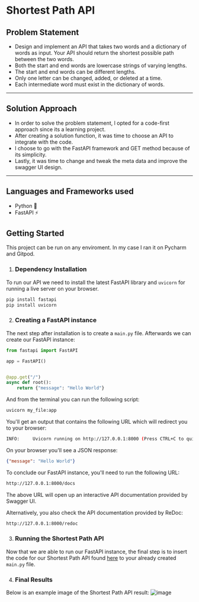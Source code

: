# Shortest Path API

## Problem Statement
- Design and implement an API that takes two words and a dictionary of words as input. Your API should return the shortest possible path between the two words.
- Both the start and end words are lowercase strings of varying lengths.
- The start and end words can be different lengths.
- Only one letter can be changed, added, or deleted at a time.
- Each intermediate word must exist in the dictionary of words.
---
## Solution Approach
- ln order to solve the problem statement, l opted for a code-first approach since its a learning project.
- After creating a solution function, it was time to choose an API to integrate with the code.
- l choose to go with the FastAPI framework and GET method because of its simplicity.
- Lastly, it was time to change and tweak the meta data and improve the swagger UI design.
---
## Languages and Frameworks used
- Python 🐍
- FastAPI ⚡

## Getting Started
This project can be run on any enviroment. In my case I ran it on Pycharm and Gitpod. 

1. ### Dependency Installation
To run our API we need to install the latest FastAPI library and `uvicorn` for running a live server on your browser.

``` bash
pip install fastapi
pip install uvicorn
```

2. ### Creating a FastAPI instance
The next step after installation is to create a `main.py` file. Afterwards we can create our FastAPI instance:

``` python
from fastapi import FastAPI

app = FastAPI()


@app.get("/")
async def root():
    return {"message": "Hello World"}
```

And from the terminal you can run the following script:

``` bash
uvicorn my_file:app
```
You'll get an output that contains the following URL which will redirect you to your browser:

```bash
INFO:     Uvicorn running on http://127.0.0.1:8000 (Press CTRL+C to quit)
```

On your browser you'll see a JSON response: 

``` json
{"message": "Hello World"}
```

To conclude our FastAPI instance, you'll need to run the following URL:

``` bash
http://127.0.0.1:8000/docs
```
The above URL will open up an interactive API documentation provided by Swagger UI.

Alternatively, you also check the API documentation provided by ReDoc:
``` bash
http://127.0.0.1:8000/redoc
```

3. ### Running the Shortest Path API
Now that we are able to run our FastAPI instance, the final step is to insert the code for our Shortest Path API found [here](https://github.com/thulieblack/shortest_path_api/blob/main/main.py) to your already created `main.py` file.

4. ### Final Results

 Below is an example image of the Shortest Path API result:
 ![image](https://user-images.githubusercontent.com/66913810/201628283-d642a06f-b7dd-4dd6-8029-5b406c62a8f8.png)


